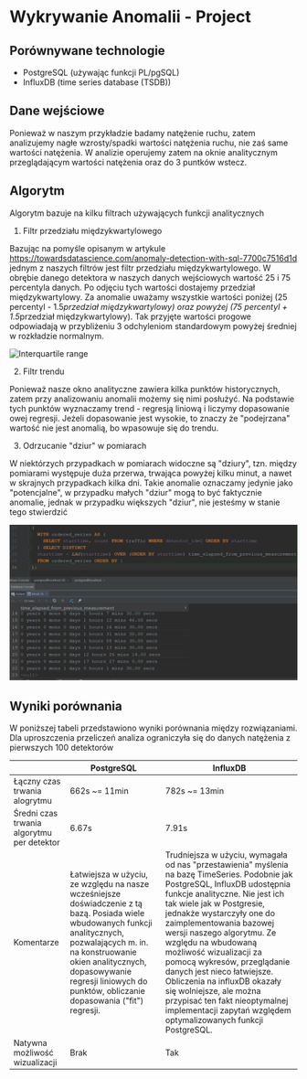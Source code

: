 # Wykrywanie Anomalii - Project

## Porównywane technologie

- PostgreSQL (używając funkcji PL/pgSQL)
- InfluxDB (time series database (TSDB))

## Dane wejściowe

Ponieważ w naszym przykładzie badamy natężenie ruchu, zatem analizujemy nagłe wzrosty/spadki
wartości natężenia ruchu, nie zaś same wartości natężenia. W analizie operujemy zatem na oknie analitycznym
przeglądającym wartości natężenia oraz do 3 puntków wstecz.

## Algorytm

Algorytm bazuje na kilku filtrach używających funkcji analitycznych

1. Filtr przedziału międzykwartylowego

Bazując na pomyśle opisanym w artykule https://towardsdatascience.com/anomaly-detection-with-sql-7700c7516d1d 
jednym z naszych filtrów jest filtr przedziału międzykwartylowego. W obrębie danego detektora w naszych danych wejściowych
wartość 25 i 75 percentyla danych. Po odjęciu tych wartości dostajemy przedział międzykwartylowy. Za 
anomalie uważamy wszystkie wartości poniżej (25 percentyl - 1.5*przedział międzykwartylowy) oraz powyżej
(75 percentyl + 1.5*przedział międzykwartylowy). Tak przyjęte wartości progowe odpowiadają w przybliżeniu 
3 odchyleniom standardowym powyżej średniej w rozkładzie normalnym. 

![Interquartile range](https://miro.medium.com/max/1100/1*VDPJfQLeXS4dtcw4xFxxXw.png "Interquartile range")

2. Filtr trendu

Ponieważ nasze okno analityczne zawiera kilka punktów historycznych, zatem przy analizowaniu anomalii możemy się nimi posłużyć.
Na podstawie tych punktów wyznaczamy trend - regresją liniową i liczymy dopasowanie owej regresji. Jeżeli dopasowanie jest wysokie,
to znaczy że "podejrzana" wartość nie jest anomalią, bo wpasowuje się do trendu.

3. Odrzucanie "dziur" w pomiarach

W niektórzych przypadkach w pomiarach widoczne są "dziury", tzn. między pomiarami występuje duża przerwa, trwająca
powyżej kilku minut, a nawet w skrajnych przypadkach kilka dni. Takie anomalie oznaczamy jedynie jako "potencjalne", 
w przypadku małych "dziur" mogą to być faktycznie anomalie, jednak w przypadku większych "dziur", nie jesteśmy w stanie tego stwierdzić

![times elapsed](https://raw.githubusercontent.com/szymonsadowski3/AnomalyDetection/master/doc/timesElapsed.PNG)

## Wyniki porównania

W poniższej tabeli przedstawiono wyniki porównania między rozwiązaniami. Dla uproszczenia przeliczeń analiza ograniczyła się do danych natężenia
z pierwszych 100 detektorów

|  | PostgreSQL | InfluxDB |
|----------------------------------------------|------------------------------------------------------------------------------------------------------------------------------------------------------------------------------------------------------------------------------------------------------------------------------------------------|------------------------------------------------------------------------------------------------------------------------------------------------------------------------------------------------------------------------------------------------------------------------------------------------------------------------------------------------------------------------------------------------------------|
| Łączny czas trwania alogrytmu | 662s ~= 11min | 782s ~= 13min |
| Średni czas trwania algorytmu per detektor | 6.67s | 7.91s |
| Komentarze | Łatwiejsza w użyciu, ze względu   na nasze wcześniejsze doświadczenie z tą bazą.     Posiada wiele wbudowanych funkcji analitycznych, pozwalających m. in. na   konstruowanie okien analitycznych,     dopasowywanie regresji liniowych do punktów, obliczanie dopasowania   ("fit") regresji. | Trudniejsza w użyciu, wymagała   od nas "przestawienia" myślenia na bazę TimeSeries.     Podobnie jak PostgreSQL, InfluxDB udostępnia funkcje analityczne. Nie jest   ich tak wiele jak     w Postgresie, jednakże wystarczyły one do zaimplementowania bazowej wersji   naszego algorytmu. Ze względu na wbudowaną możliwość wizualizacji za pomocą   wykresów, przeglądanie danych jest nieco łatwiejsze. Obliczenia na influxDB okazały się wolniejsze, ale można przypisać ten fakt nieoptymalnej implementacji zapytań względem optymalizowanych funkcji PostgreSQL. |
| Natywna możliwość wizualizacji | Brak | Tak |

